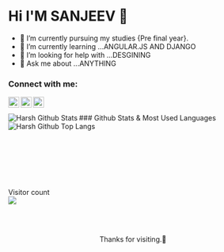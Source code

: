 # Hi I'M SANJEEV 👋




- 🔭 I’m currently pursuing my studies {Pre final year}.
- 🌱 I’m currently learning ...ANGULAR.JS AND DJANGO
- 🤔 I’m looking for help with ...DESGINING
- 💬 Ask me about ...ANYTHING



### Connect with me:
[<img align="left" alt="codeSTACKr | Twitter" width="22px" src="https://cdn.jsdelivr.net/npm/simple-icons@v3/icons/twitter.svg" />][twitter]
[<img align="left" alt="codeSTACKr | LinkedIn" width="22px" src="https://cdn.jsdelivr.net/npm/simple-icons@v3/icons/linkedin.svg" />][linkedin]
[<img align="left" alt="codeSTACKr | Instagram" width="22px" src="https://cdn.jsdelivr.net/npm/simple-icons@v3/icons/instagram.svg" />][instagram]

[twitter]: https://twitter.com/sanjeev_0228
[instagram]: https://instagram.com?sanjeev0228
[linkedin]: https://linkedin.com/in/sanjeev0228


</br>
</br>
### Github Stats & Most Used Languages
<img align="left" alt="Harsh Github Stats" src="https://github-readme-stats.vercel.app/api?username=sanjeev0228&show_icons=true&hide_border=true&theme=radical&private=true&count_private=true/" />
<img align="left" alt="Harsh Github Top Langs" src="https://github-readme-stats.vercel.app/api/top-langs/?username=sanjeev0228&layout=compact" />

</br>
</br>
</br>
</br>
</br>
</br>
</br>
</br>

<p>  Visitor count</br>
  <img src="https://profile-counter.glitch.me/sanjeev0228/count.svg" />
</p>
</br>
</br>




<p align="center">Thanks for visiting.🙂</p>



